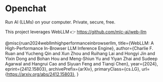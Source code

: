 # Openchat

Run AI (LLMs) on your computer. Private, secure, free.

This project leverages WebLLM 👉 https://github.com/mlc-ai/web-llm

@misc{ruan2024webllmhighperformanceinbrowserllm,
title={WebLLM: A High-Performance In-Browser LLM Inference Engine},
author={Charlie F. Ruan and Yucheng Qin and Xun Zhou and Ruihang Lai and Hongyi Jin and Yixin Dong and Bohan Hou and Meng-Shiun Yu and Yiyan Zhai and Sudeep Agarwal and Hangrui Cao and Siyuan Feng and Tianqi Chen},
year={2024},
eprint={2412.15803},
archivePrefix={arXiv},
primaryClass={cs.LG},
url={https://arxiv.org/abs/2412.15803},
}
